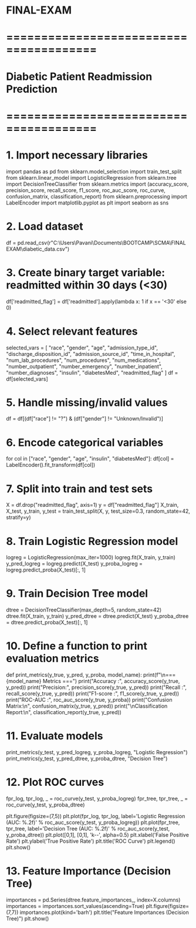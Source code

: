 # FINAL-EXAM
# =======================================
# Diabetic Patient Readmission Prediction
# =======================================

# 1. Import necessary libraries
import pandas as pd
from sklearn.model_selection import train_test_split
from sklearn.linear_model import LogisticRegression
from sklearn.tree import DecisionTreeClassifier
from sklearn.metrics import (accuracy_score, precision_score, recall_score,
                             f1_score, roc_auc_score, roc_curve, confusion_matrix, classification_report)
from sklearn.preprocessing import LabelEncoder
import matplotlib.pyplot as plt
import seaborn as sns

# 2. Load dataset
df = pd.read_csv(r"C:\Users\Pavani\Documents\BOOTCAMP\SCMA\FINAL EXAM\diabetic_data.csv")

# 3. Create binary target variable: readmitted within 30 days (<30)
df['readmitted_flag'] = df['readmitted'].apply(lambda x: 1 if x == '<30' else 0)

# 4. Select relevant features
selected_vars = [
    "race", "gender", "age", "admission_type_id", "discharge_disposition_id",
    "admission_source_id", "time_in_hospital", "num_lab_procedures", "num_procedures",
    "num_medications", "number_outpatient", "number_emergency", "number_inpatient",
    "number_diagnoses", "insulin", "diabetesMed", "readmitted_flag"
]
df = df[selected_vars]

# 5. Handle missing/invalid values
df = df[(df["race"] != "?") & (df["gender"] != "Unknown/Invalid")]

# 6. Encode categorical variables
for col in ["race", "gender", "age", "insulin", "diabetesMed"]:
    df[col] = LabelEncoder().fit_transform(df[col])

# 7. Split into train and test sets
X = df.drop("readmitted_flag", axis=1)
y = df["readmitted_flag"]
X_train, X_test, y_train, y_test = train_test_split(X, y, test_size=0.3, random_state=42, stratify=y)

# 8. Train Logistic Regression model
logreg = LogisticRegression(max_iter=1000)
logreg.fit(X_train, y_train)
y_pred_logreg = logreg.predict(X_test)
y_proba_logreg = logreg.predict_proba(X_test)[:, 1]

# 9. Train Decision Tree model
dtree = DecisionTreeClassifier(max_depth=5, random_state=42)
dtree.fit(X_train, y_train)
y_pred_dtree = dtree.predict(X_test)
y_proba_dtree = dtree.predict_proba(X_test)[:, 1]

# 10. Define a function to print evaluation metrics
def print_metrics(y_true, y_pred, y_proba, model_name):
    print(f"\n=== {model_name} Metrics ===")
    print("Accuracy :", accuracy_score(y_true, y_pred))
    print("Precision:", precision_score(y_true, y_pred))
    print("Recall   :", recall_score(y_true, y_pred))
    print("F1-score :", f1_score(y_true, y_pred))
    print("ROC-AUC  :", roc_auc_score(y_true, y_proba))
    print("Confusion Matrix:\n", confusion_matrix(y_true, y_pred))
    print("\nClassification Report:\n", classification_report(y_true, y_pred))

# 11. Evaluate models
print_metrics(y_test, y_pred_logreg, y_proba_logreg, "Logistic Regression")
print_metrics(y_test, y_pred_dtree, y_proba_dtree, "Decision Tree")

# 12. Plot ROC curves
fpr_log, tpr_log, _ = roc_curve(y_test, y_proba_logreg)
fpr_tree, tpr_tree, _ = roc_curve(y_test, y_proba_dtree)

plt.figure(figsize=(7,5))
plt.plot(fpr_log, tpr_log, label='Logistic Regression (AUC: %.2f)' % roc_auc_score(y_test, y_proba_logreg))
plt.plot(fpr_tree, tpr_tree, label='Decision Tree (AUC: %.2f)' % roc_auc_score(y_test, y_proba_dtree))
plt.plot([0,1], [0,1], 'k--', alpha=0.5)
plt.xlabel('False Positive Rate')
plt.ylabel('True Positive Rate')
plt.title('ROC Curve')
plt.legend()
plt.show()

# 13. Feature Importance (Decision Tree)
importances = pd.Series(dtree.feature_importances_, index=X.columns)
importances = importances.sort_values(ascending=True)
plt.figure(figsize=(7,7))
importances.plot(kind='barh')
plt.title("Feature Importances (Decision Tree)")
plt.show()

